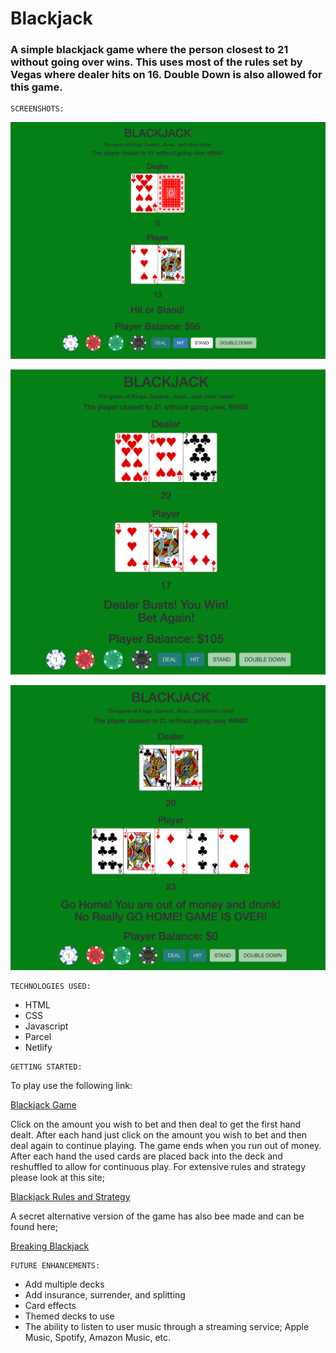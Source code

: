 # Blackjack

### A simple blackjack game where the person closest to 21 without going over wins. This uses most of the rules set by Vegas where dealer hits on 16. Double Down is also allowed for this game.

```
SCREENSHOTS:
```
![Screenshot 01](./assets/screenshots/Blackjack_ss01.png)

![Screenshot 02](./assets/screenshots/Blackjack_ss02.png)

![Screenshot 03](./assets/screenshots/Blackjack_ss03.png)


```
TECHNOLOGIES USED:
```
* HTML
* CSS
* Javascript
* Parcel
* Netlify

```
GETTING STARTED:
```
To play use the following link:

[Blackjack Game](https://5dfc0f29c739e901dc41e246--blackjackp1.netlify.com/)

Click on the amount you wish to bet and then deal to get the first hand dealt. After each hand just click on the amount you wish to bet and then deal again to continue playing. The game ends when you run out of money. After each hand the used cards are placed back into the deck and reshuffled to allow for continuous play. For extensive rules and strategy please look at this site;

[Blackjack Rules and Strategy](http://www.hitorstand.net/strategy.php)

A secret alternative version of the game has also bee made and can be found here;

[Breaking Blackjack](https://breaking-blackjack.netlify.com/)

```
FUTURE ENHANCEMENTS:
```
* Add multiple decks
* Add insurance, surrender, and splitting
* Card effects
* Themed decks to use
* The ability to listen to user music through a streaming service; Apple Music, Spotify, Amazon Music, etc.

